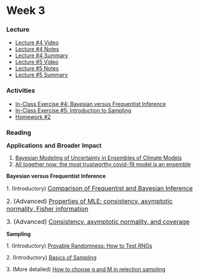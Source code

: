 # Week 3

### Lecture
- [Lecture #4 Video](https://youtu.be/623wr7QsXWA)
- [Lecture #4 Notes](https://github.com/onefishy/am207/blob/master/Lectures/lecture_4_notes.ipynb)
- [Lecture #4 Summary](https://github.com/onefishy/am207/blob/master/Lectures/lecture_4_summary.ipynb)
- [Lecture #5 Video](https://youtu.be/aRVIJpPPg3o)
- [Lecture #5 Notes](https://github.com/onefishy/am207/blob/master/Lectures/lecture_5_notes.ipynb)
- [Lecture #5 Summary](https://github.com/onefishy/am207/blob/master/Lectures/lecture_5_summary.ipynb)

### Activities
- [In-Class Exercise #4: Bayesian versus Frequentist Inference](https://deepnote.com/project/AM207Fall202104bayesianversusfrequentist-Duplicate-Aq51m-eMRXuMUKX8igj4zQ)
- [In-Class Exercise #5: Introduction to Sampling](https://deepnote.com/project/AM207Fall202105introductiontosampling-WMPRkMNFQ06etUKEFk6tYQ)
- [Homework #2](https://github.com/onefishy/am207/blob/master/HW/AM207_HW2.ipynb)

### Reading
<p><strong><span style="font-family: sans-serif; font-size: 1rem;">Applications and Broader Impact</span></strong></p>
<ol>
    <li><a class="inline_disabled" href="https://www.jstor.org/stable/40591903?seq=1#metadata_info_tab_contents" target="_blank" rel="noopener">Bayesian Modeling of Uncertainty in Ensembles of Climate Models</a></li>
    <li><a class="inline_disabled" href="https://www.technologyreview.com/2021/05/28/1025478/covid-ensemble-model-forecast-trustworthy/" target="_blank" rel="noopener">All together now: the most trustworthy covid-19 model is an ensemble</a></li>
</ol>
<p><strong>Bayesian versus Frequentist Inference</strong></p>
<p>1. (Introductory)&nbsp;<a href="https://ocw.mit.edu/courses/mathematics/18-05-introduction-to-probability-and-statistics-spring-2014/readings/MIT18_05S14_Reading20.pdf"><span style="font-family: inherit; font-size: 1rem;">Comparison of Frequentist and Bayesian Inference</span></a></p>
<p><span style="font-family: inherit; font-size: 1rem;">2. (Advanced)&nbsp;</span><a href="https://ocw.mit.edu/courses/mathematics/18-443-statistics-for-applications-fall-2006/lecture-notes/lecture3.pdf"><span style="font-family: inherit; font-size: 1rem;">Properties of MLE: consistency, asymptotic normality,&nbsp;</span><span style="font-family: inherit; font-size: 1rem;">Fisher information</span></a></p>
<p><span style="font-family: inherit; font-size: 1rem;">3. (Advanced) </span><a href="https://jwmi.github.io/ASM/1-FrequentistEvaluations.pdf"><span style="font-family: inherit; font-size: 1rem;">Consistency, asymptotic normality, and coverage</span></a></p>
<p><strong>Sampling</strong></p>
<p>1. (Introductory) <a class="inline_disabled" href="https://medium.com/unitychain/provable-randomness-how-to-test-rngs-55ac6726c5a3" target="_blank" rel="noopener">Provable Randomness: How to Test RNGs</a></p>
<p>2. (Introductory)&nbsp;<a href="https://www.math.arizona.edu/~tgk/mc/book_chap4.pdf">Basics of Sampling</a>&nbsp;</p>
<p>3. (More detailed) <a class="inline_disabled" href="https://bookdown.org/rdpeng/advstatcomp/rejection-sampling.html" target="_blank" rel="noopener">How to choose g and M in rejection sampling</a></p>
<p>&nbsp;</p>
<p>&nbsp;</p>
